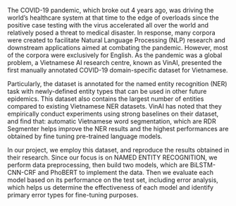 The COVID-19 pandemic, which broke out 4 years ago, was driving the world’s healthcare system at that time to the edge of overloads since the positive case testing with the virus accelerated all over the world and relatively posed a threat to medical disaster. In response, many corpora were created to facilitate Natural Language Processing (NLP) research and downstream applications aimed at combating the pandemic. However, most of the corpora were exclusively for English. As the pandemic was a global problem, a Vietnamese AI research centre, known as VinAI, presented the first manually annotated COVID-19 domain-specific dataset for Vietnamese. 

Particularly, the dataset is annotated for the named entity recognition (NER) task with newly-defined entity types that can be used in other future epidemics. This dataset also contains the largest number of entities compared to existing Vietnamese NER datasets. VinAI has noted that they empirically conduct experiments using strong baselines on their dataset, and find that: automatic Vietnamese word segmentation, which are RDR Segmenter helps improve the NER results and the highest performances are obtained by fine tuning pre-trained language models.

In our project, we employ this dataset, and reproduce the results obtained in their research. Since our focus is on NAMED ENTITY RECOGNITION, we perform data preprocessing, then build two models, which are BiLSTM-CNN-CRF and PhoBERT to implement the data. Then we evaluate each model based on its performance on the test set, including error analysis, which helps us determine the effectiveness of each model and identify primary error types for fine-tuning purposes.	
